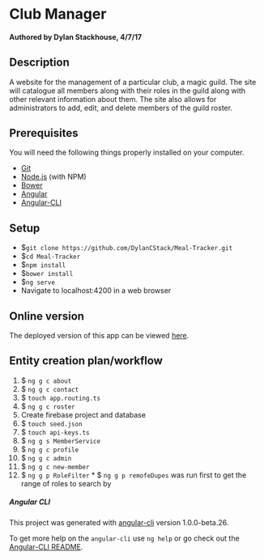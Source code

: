 # Club Manager

#### Authored by Dylan Stackhouse, 4/7/17

## Description
A website for the management of a particular club, a magic guild. The site will catalogue all members along with their roles in the guild along with other relevant information about them. The site also allows for administrators to add, edit, and delete members of the guild roster.

## Prerequisites

You will need the following things properly installed on your computer.

* [Git](https://git-scm.com/)
* [Node.js](https://nodejs.org/) (with NPM)
* [Bower](https://bower.io/)
* [Angular](https://angular.io/)
* [Angular-CLI](https://cli.angular.io/)

## Setup

* $`git clone https://github.com/DylanCStack/Meal-Tracker.git`
* $`cd Meal-Tracker`
* $`npm install`
* $`bower install`
* $`ng serve`
* Navigate to localhost:4200 in a web browser

## Online version
The deployed version of this app can be viewed [here](https://magicians-guild.firebaseapp.com/).

## Entity creation plan/workflow
  1. $ `ng g c about`
  2. $ `ng g c contact`
  3. $ `touch app.routing.ts`
  4. $ `ng g c roster`
  5. Create firebase project and database
  6. $ `touch seed.json`
  7. $ `touch api-keys.ts`
  8. $ `ng g s MemberService`
  9. $ `ng g c profile`
  10. $ `ng g c admin`
  11. $ `ng g c new-member`
  12. $ `ng g p RoleFilter`
    * $ `ng g p remofeDupes` was run first to get the range of roles to search by


##### Angular CLI
This project was generated with [angular-cli](https://github.com/angular/angular-cli) version 1.0.0-beta.26.

To get more help on the `angular-cli` use `ng help` or go check out the [Angular-CLI README](https://github.com/angular/angular-cli/blob/master/README.md).

